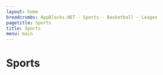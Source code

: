 ```yaml
---
layout: home 
breadcrumbs: AppBlocks.NET - Sports - Basketball - Leages
pagetitle: Sports
title: Sports
menu: main
---
```

# Sports
